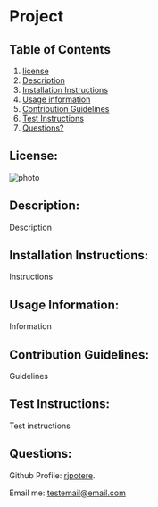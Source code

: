 # Project 

  ## **Table of Contents**
  1. [license](#license)
  2. [Description](#description)
  3. [Installation Instructions](#installation-instructions)
  4. [Usage information](#usage-information)
  5. [Contribution Guidelines](#contribution-guidelines)
  6. [Test Instructions](#test-instructions)
  7. [Questions?](#questions)

  ## **License:** 
 ![photo](https://img.shields.io/badge/MIT-license-brightgreen)

  ## **Description:** 
 Description 

  ## **Installation Instructions:**
 Instructions 

  ## **Usage Information:** 
Information  

  ## **Contribution Guidelines:**
 Guidelines 

  ## **Test Instructions:** 
Test instructions

  ## **Questions:**

  Github Profile: [rjpotere](https://github.com/rjpotere).

  Email me: [testemail@email.com](mailto:testemail@email.com)

